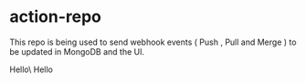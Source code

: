 # action-repo
This repo is being used to send webhook events ( Push , Pull and Merge ) to be updated in MongoDB and the UI. 



Hello\\
Hello
